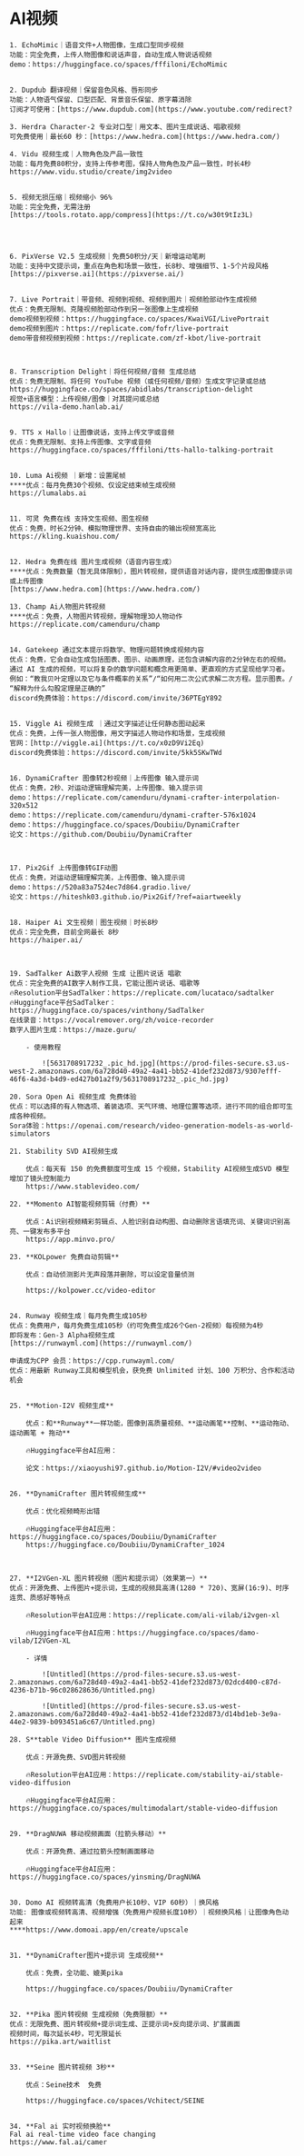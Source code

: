 # AI视频
    
    
    1. EchoMimic｜语音文件+人物图像，生成口型同步视频
    功能：完全免费，上传人物图像和说话声音，自动生成人物说话视频
    demo：https://huggingface.co/spaces/fffiloni/EchoMimic
  
            
    2. Dupdub 翻译视频｜保留音色风格、唇形同步
    功能：人物语气保留、口型匹配、背景音乐保留、原字幕消除
    订阅才可使用：[https://www.dupdub.com](https://www.youtube.com/redirect?
            
    3. Herdra Character-2 专业对口型｜用文本、图片生成说话、唱歌视频
    可免费使用｜最长60 秒：[https://www.hedra.com](https://www.hedra.com/)
 
    4. Vidu 视频生成｜人物角色及产品一致性
    功能：每月免费80积分，支持上传参考图，保持人物角色及产品一致性，时长4秒
    https://www.vidu.studio/create/img2video
  
            
    5. 视频无损压缩｜视频缩小 96%
    功能：完全免费，无需注册
    [https://tools.rotato.app/compress](https://t.co/w30t9tIz3L)
  

             
            
    6. PixVerse V2.5 生成视频｜免费50积分/天｜新增运动笔刷
    功能：支持中文提示词，重点在角色和场景一致性，长8秒、增强细节、1-5个片段风格
    [https://pixverse.ai](https://pixverse.ai/)

            
    7. Live Portrait｜带音频、视频到视频、视频到图片｜视频脸部动作生成视频
    优点：免费无限制、克隆视频脸部动作到另一张图像上生成视频
    demo视频到视频：https://huggingface.co/spaces/KwaiVGI/LivePortrait
    demo视频到图片：https://replicate.com/fofr/live-portrait
    demo带音频视频到视频：https://replicate.com/zf-kbot/live-portrait
    

            
    8. Transcription Delight｜将任何视频/音频 生成总结
    优点：免费无限制、将任何 YouTube 视频（或任何视频/音频）生成文字记录或总结
    https://huggingface.co/spaces/abidlabs/transcription-delight
    视觉+语言模型：上传视频/图像｜对其提问或总结
    https://vila-demo.hanlab.ai/
    
            
    9. TTS x Hallo｜让图像说话，支持上传文字或音频
    优点：免费无限制、支持上传图像、文字或音频
    https://huggingface.co/spaces/fffiloni/tts-hallo-talking-portrait
       
            
    10. Luma Ai视频 ｜新增：设置尾帧
    ****优点：每月免费30个视频、仅设定结束帧生成视频
    https://lumalabs.ai
  
            
    11. 可灵 免费在线 支持文生视频、图生视频
    优点：免费，时长2分钟、模拟物理世界、支持自由的输出视频宽高比
    https://kling.kuaishou.com/
      
            
    12. Hedra 免费在线 图片生成视频（语音内容生成）
    ****优点：免费数量（暂无具体限制），图片转视频，提供语音对话内容，提供生成图像提示词或上传图像
    [https://www.hedra.com](https://www.hedra.com/)
  
    13. Champ Ai人物图片转视频
    ****优点：免费，人物图片转视频，理解物理3D人物动作
    https://replicate.com/camenduru/champ
     
            
    14. Gatekeep 通过文本提示将数学、物理问题转换成视频内容
    优点：免费，它会自动生成包括图表、图示、动画原理，还包含讲解内容的2分钟左右的视频。
    通过 AI 生成的视频，可以将复杂的数学问题和概念用更简单、更直观的方式呈现给学习者。
    例如：“教我贝叶定理以及它与条件概率的关系”/“如何用二次公式求解二次方程。显示图表。/ “解释为什么勾股定理是正确的”
    discord免费体验：https://discord.com/invite/36PTEgY892
  
            
    15. Viggle Ai 视频生成 ｜通过文字描述让任何静态图动起来
    优点：免费，上传一张人物图像，用文字描述人物动作和场景，生成视频
    官网：[http://viggle.ai](https://t.co/x0zD9Vi2Eq)
    discord免费体验：https://discord.com/invite/5kk5SKwTWd
    
            
    16. DynamiCrafter 图像转2秒视频｜上传图像 输入提示词
    优点：免费，2秒、对运动逻辑理解完美，上传图像、输入提示词
    demo：https://replicate.com/camenduru/dynami-crafter-interpolation-320x512
    demo：https://replicate.com/camenduru/dynami-crafter-576x1024
    demo：https://huggingface.co/spaces/Doubiiu/DynamiCrafter
    论文：https://github.com/Doubiiu/DynamiCrafter
 

            
    17. Pix2Gif 上传图像转GIF动图
    优点：免费，对运动逻辑理解完美，上传图像、输入提示词
    demo：https://520a83a7524ec7d864.gradio.live/
    论文：https://hiteshk03.github.io/Pix2Gif/?ref=aiartweekly
 
            
    18. Haiper Ai 文生视频｜图生视频｜时长8秒
    优点：完全免费，目前全网最长 8秒
    https://haiper.ai/
  

            
    19. SadTalker Ai数字人视频 生成 让图片说话 唱歌
    优点：完全免费的AI数字人制作工具，它能让图片说话、唱歌等
    🔥Resolution平台SadTalker：https://replicate.com/lucataco/sadtalker
    🔥Huggingface平台SadTalker：https://huggingface.co/spaces/vinthony/SadTalker
    在线录音：https://vocalremover.org/zh/voice-recorder
    数字人图片生成：https://maze.guru/
    
        - 使用教程
            
            ![5631708917232_.pic_hd.jpg](https://prod-files-secure.s3.us-west-2.amazonaws.com/6a728d40-49a2-4a41-bb52-41def232d873/9307efff-46f6-4a3d-b4d9-ed427b01a2f9/5631708917232_.pic_hd.jpg)
            
    20. Sora Open Ai 视频生成 免费体验 
    优点：可以选择的有人物选项、着装选项、天气环境、地理位置等选项，进行不同的组合即可生成各种视频。
    Sora体验：https://openai.com/research/video-generation-models-as-world-simulators

    21. Stability SVD AI视频生成
        
        优点：每天有 150 的免费额度可生成 15 个视频，Stability AI视频生成SVD 模型增加了镜头控制能力
        https://www.stablevideo.com/
        
    22. **Momento AI智能视频剪辑（付费）**
        
        优点：Ai识别视频精彩剪辑点、人脸识别自动构图、自动删除言语填充词、关键词识别高亮、一键发布多平台
        https://app.minvo.pro/
        
    23. **KOLpower 免费自动剪辑**
        
        优点：自动侦测影片无声段落并删除，可以设定音量侦测
        
        https://kolpower.cc/video-editor

            
    24. Runway 视频生成｜每月免费生成105秒
    优点：免费用户，每月免费生成105秒（约可免费生成26个Gen-2视频）每视频为4秒
    即将发布：Gen-3 Alpha视频生成
    [https://runwayml.com](https://runwayml.com/)
    
    申请成为CPP 会员：https://cpp.runwayml.com/
    优点：用最新 Runway工具和模型机会，获免费 Unlimited 计划、100 万积分、合作和活动机会

            
    25. **Motion-I2V 视频生成**
        
        优点：和**Runway**一样功能，图像到高质量视频、**运动画笔**控制、**运动拖动、运动画笔 + 拖动**
        
        🔥Huggingface平台AI应用：
        
        论文：https://xiaoyushi97.github.io/Motion-I2V/#video2video
        
            
    26. **DynamiCrafter 图片转视频生成** 
        
        优点：优化视频畸形出错
        
        🔥Huggingface平台AI应用：https://huggingface.co/spaces/Doubiiu/DynamiCrafter
        https://huggingface.co/Doubiiu/DynamiCrafter_1024
        

            
    27. **I2VGen-XL 图片转视频（图片和提示词）（效果第一）**
    优点：开源免费、上传图片+提示词，生成的视频具高清(1280 * 720)、宽屏(16:9)、时序连贯、质感好等特点
        
        🔥Resolution平台AI应用：https://replicate.com/ali-vilab/i2vgen-xl
        
        🔥Huggingface平台AI应用：https://huggingface.co/spaces/damo-vilab/I2VGen-XL
        
        - 详情
            
            ![Untitled](https://prod-files-secure.s3.us-west-2.amazonaws.com/6a728d40-49a2-4a41-bb52-41def232d873/02dcd400-c87d-4236-b71b-96c028628636/Untitled.png)
            
            ![Untitled](https://prod-files-secure.s3.us-west-2.amazonaws.com/6a728d40-49a2-4a41-bb52-41def232d873/d14bd1eb-3e9a-44e2-9839-b093451a6c67/Untitled.png)
            
    28. S**table Video Diffusion** 图片生成视频
        
        优点：开源免费、SVD图片转视频
        
        🔥Resolution平台AI应用：https://replicate.com/stability-ai/stable-video-diffusion
        
        🔥Huggingface平台AI应用：https://huggingface.co/spaces/multimodalart/stable-video-diffusion

            
    29. **DragNUWA 移动视频画面（拉箭头移动）**
        
        优点：开源免费、通过拉箭头控制画面移动
        
        🔥Huggingface平台AI应用：https://huggingface.co/spaces/yinsming/DragNUWA

            
    30. Domo AI 视频转高清（免费用户长10秒、VIP 60秒）｜换风格
    功能: 图像或视频转高清、视频增强（免费用户视频长度10秒）｜视频换风格｜让图像角色动起来
    ****https://www.domoai.app/en/create/upscale

            
    31. **DynamiCrafter图片+提示词 生成视频**
        
        优点：免费，全功能、媲美pika
        
        https://huggingface.co/spaces/Doubiiu/DynamiCrafter

            
    32. **Pika 图片转视频 生成视频（免费限额）**
    优点：无限免费、图片转视频+提示词生成、正提示词+反向提示词、扩展画面
    视频时间，每次延长4秒，可无限延长
    https://pika.art/waitlist
            
        
    33. **Seine 图片转视频 3秒**
        
        优点：Seine技术  免费
        
        https://huggingface.co/spaces/Vchitect/SEINE

            
    34. **Fal ai 实时视频换脸**
    Fal ai real-time video face changing
    https://www.fal.ai/camer